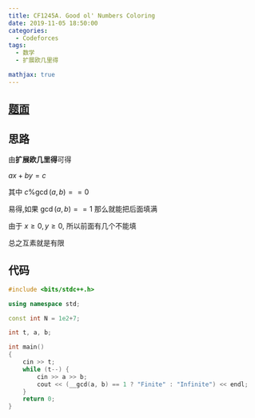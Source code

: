 ```yaml
---
title: CF1245A. Good ol' Numbers Coloring
date: 2019-11-05 18:50:00
categories:
  - Codeforces
tags:
  - 数学
  - 扩展欧几里得

mathjax: true
---
```


## [题面](https://codeforces.com/contest/1245/problem/A)

## 思路

由**扩展欧几里得**可得

$ax+by=c$

其中 $c \% \gcd(a,b) == 0$

易得,如果 $\gcd(a,b) == 1$ 那么就能把后面填满

由于 $x \geq 0, y \geq 0$, 所以前面有几个不能填

总之互素就是有限

## 代码
```cpp
#include <bits/stdc++.h>

using namespace std;

const int N = 1e2+7;

int t, a, b;

int main()
{
    cin >> t;
    while (t--) {
        cin >> a >> b;
        cout << (__gcd(a, b) == 1 ? "Finite" : "Infinite") << endl;
    }
    return 0;
}
```